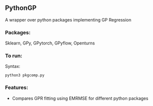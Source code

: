 ## PythonGP

A wrapper over python packages implementing GP Regression

### Packages:

Sklearn, GPy, GPytorch, GPyflow, Openturns

### To run:

Syntax:
```
python3 pkgcomp.py
```

### Features:

- Compares GPR fitting using EMRMSE for different python packages
